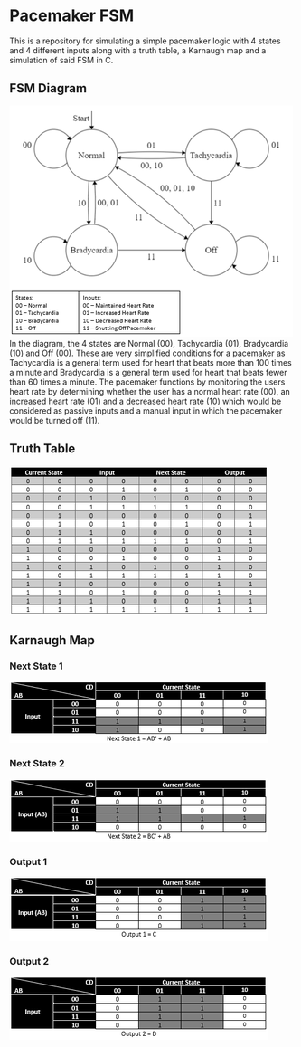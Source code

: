 # Pacemaker FSM
This is a repository for simulating a simple pacemaker logic with 4 states and 4 different inputs along with a truth table, a Karnaugh map and a simulation of said FSM in C.

## FSM Diagram
![FSMDiagram](Img/FSM.png)
In the diagram, the 4 states are Normal (00), Tachycardia (01), Bradycardia (10) and Off (00). These are very simplified conditions for a pacemaker as Tachycardia is a general term used for heart that beats more than 100 times a minute and Bradycardia is a general term used for heart that beats fewer than 60 times a minute. The pacemaker functions by monitoring the users heart rate by determining whether the user has a normal heart rate (00), an increased heart rate (01) and a decreased heart rate (10) which would be considered as passive inputs and a manual input in which the pacemaker would be turned off (11).

## Truth Table 
![TruthTable](Img/TruthTable.png)

## Karnaugh Map
### Next State 1
![KMap1](Img/KMap1.png)
### Next State 2
![KMap2](Img/KMap2.png)
### Output 1
![KMap3](Img/KMap3.png)
### Output 2
![KMap4](Img/KMap4.png)
